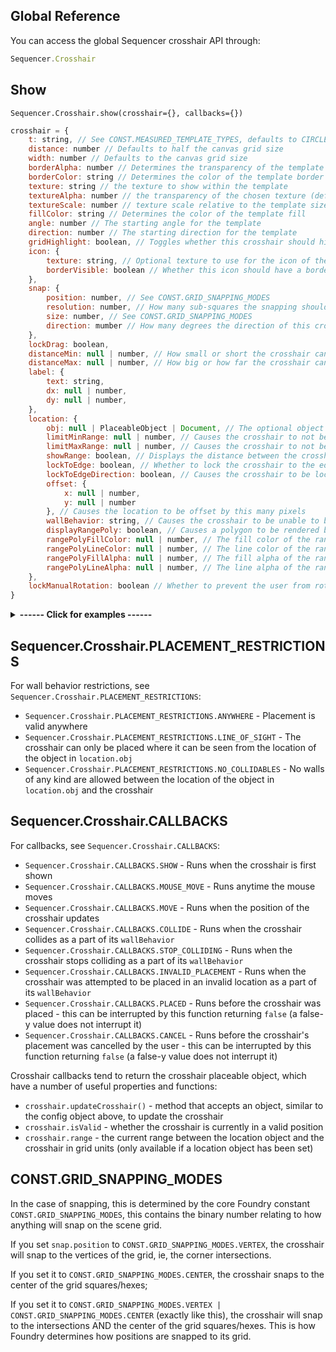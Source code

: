 ## Global Reference

You can access the global Sequencer crosshair API through:

```js
Sequencer.Crosshair
```

## Show

`Sequencer.Crosshair.show(crosshair={}, callbacks={})`

```js
crosshair = {
	t: string, // See CONST.MEASURED_TEMPLATE_TYPES, defaults to CIRCLE
	distance: number // Defaults to half the canvas grid size
	width: number // Defaults to the canvas grid size
	borderAlpha: number // Determines the transparency of the template border (0-1, default 0.75)
	borderColor: string // Determines the color of the template border
	texture: string // the texture to show within the template
	textureAlpha: number // the transparency of the chosen texture (default .5)
	textureScale: number // texture scale relative to the template size (default 1)
	fillColor: string // Determines the color of the template fill
	angle: number // The starting angle for the template
	direction: number // The starting direction for the template
	gridHighlight: boolean, // Toggles whether this crosshair should highlight the grid
	icon: {
		texture: string, // Optional texture to use for the icon of the crosshair
		borderVisible: boolean // Whether this icon should have a border
	},
	snap: {
		position: number, // See CONST.GRID_SNAPPING_MODES
		resolution: number, // How many sub-squares the snapping should consider (default: 1)
		size: number, // See CONST.GRID_SNAPPING_MODES
		direction: mumber // How many degrees the direction of this crosshair should snap at
	},
	lockDrag: boolean,
	distanceMin: null | number, // How small or short the crosshair can be at its smallest 
	distanceMax: null | number, // How big or how far the crosshair can go at its biggest
	label: {
		text: string,
		dx: null | number,
		dy: null | number,
	},
	location: {
		obj: null | PlaceableObject | Document, // The optional object to tie the crosshair to
		limitMinRange: null | number, // Causes the crosshair to not be able to be placed within this number of grid units
		limitMaxRange: null | number, // Causes the crosshair to not be able to be placed beyond this number of grid units of the location 
		showRange: boolean, // Displays the distance between the crosshair and the location in grid units under the crosshair
		lockToEdge: boolean, // Whether to lock the crosshair to the edge of the target (mostly used with tokens)
		lockToEdgeDirection: boolean, // Causes the crosshair to be locked along the normal of the token's edge (and corner, in the case of square tokens)
		offset: {
			x: null | number,
			y: null | number
		}, // Causes the location to be offset by this many pixels
		wallBehavior: string, // Causes the crosshair to be unable to be placed based on this configuration, eg only within sight, or no walls at all between crosshair and location, or anywhere. See Sequencer.Crosshair.PLACEMENT_RESTRICTIONS,
		displayRangePoly: boolean, // Causes a polygon to be rendered below the object that shows the limit based on the limitMaxRange set above - this requires both that, and obj to have a position
		rangePolyFillColor: null | number, // The fill color of the range polygon
		rangePolyLineColor: null | number, // The line color of the range polygon
		rangePolyFillAlpha: null | number, // The fill alpha of the range polygon
		rangePolyLineAlpha: null | number, // The line alpha of the range polygon
	},
	lockManualRotation: boolean // Whether to prevent the user from rotating this crosshair's direction
}
```

<details>
  <summary><strong>------ Click for examples ------</strong></summary><br />

Creates a crosshair that returns a position when placed:

```js
const location = await Sequencer.Crosshair.show();
````

Creates a crosshair that returns a position when placed, that can only be placed within 20 grid units of the selected token

```js
const location = await Sequencer.Crosshair.show({
	location: {
		obj: token,
		limitMaxRange: 20
	}
});
```

Creates a crosshair that returns a position when placed, that can only be placed within 20 grid units of the selected token, and changes the icon when colliding with any walls between the token and the crosshair.

```js
const location = await Sequencer.Crosshair.show({
	location: {
		obj: token,
		limitMaxRange: 20,
		wallBehavior: Sequencer.Crosshair.PLACEMENT_RESTRICTIONS.NO_COLLIDABLES
	}
}, {
	[Sequencer.Crosshair.CALLBACKS.COLLIDE]: (crosshair) => {
		crosshair.updateCrosshair({
			"icon.texture": "icons/svg/bones.svg"
		})
	},
	[Sequencer.Crosshair.CALLBACKS.STOP_COLLIDING]: (crosshair) => {
		crosshair.updateCrosshair({
			"icon.texture": ""
		})
	}
});
```

<strong>--------------------------------</strong>

</details>

## Sequencer.Crosshair.PLACEMENT_RESTRICTIONS

For wall behavior restrictions, see `Sequencer.Crosshair.PLACEMENT_RESTRICTIONS`:

- `Sequencer.Crosshair.PLACEMENT_RESTRICTIONS.ANYWHERE` - Placement is valid anywhere
- `Sequencer.Crosshair.PLACEMENT_RESTRICTIONS.LINE_OF_SIGHT` - The crosshair can only be placed where it can be seen from the location of the object in `location.obj`
- `Sequencer.Crosshair.PLACEMENT_RESTRICTIONS.NO_COLLIDABLES` - No walls of any kind are allowed between the location of the object in `location.obj` and the crosshair

## Sequencer.Crosshair.CALLBACKS

For callbacks, see `Sequencer.Crosshair.CALLBACKS`:

- `Sequencer.Crosshair.CALLBACKS.SHOW` - Runs when the crosshair is first shown
- `Sequencer.Crosshair.CALLBACKS.MOUSE_MOVE` - Runs anytime the mouse moves
- `Sequencer.Crosshair.CALLBACKS.MOVE` - Runs when the position of the crosshair updates
- `Sequencer.Crosshair.CALLBACKS.COLLIDE` - Runs when the crosshair collides as a part of its `wallBehavior`
- `Sequencer.Crosshair.CALLBACKS.STOP_COLLIDING` - Runs when the crosshair stops colliding as a part of its `wallBehavior`
- `Sequencer.Crosshair.CALLBACKS.INVALID_PLACEMENT` - Runs when the crosshair was attempted to be placed in an invalid location as a part of its `wallBehavior`
- `Sequencer.Crosshair.CALLBACKS.PLACED` - Runs before the crosshair was placed - this can be interrupted by this function returning `false` (a false-y value does not interrupt it)
- `Sequencer.Crosshair.CALLBACKS.CANCEL` - Runs before the crosshair's placement was cancelled by the user - this can be interrupted by this function returning `false` (a false-y value does not interrupt it)

Crosshair callbacks tend to return the crosshair placeable object, which have a number of useful properties and functions:
- `crosshair.updateCrosshair()` - method that accepts an object, similar to the config object above, to update the crosshair
- `crosshair.isValid` - whether the crosshair is currently in a valid position
- `crosshair.range` - the current range between the location object and the crosshair in grid units (only available if a location object has been set)

## CONST.GRID_SNAPPING_MODES

In the case of snapping, this is determined by the core Foundry constant `CONST.GRID_SNAPPING_MODES`, this contains the binary number relating to how anything will snap on the scene grid.

If you set `snap.position` to `CONST.GRID_SNAPPING_MODES.VERTEX`, the crosshair will snap to the vertices of the grid, ie, the corner intersections.

If you set it to `CONST.GRID_SNAPPING_MODES.CENTER`, the crosshair snaps to the center of the grid squares/hexes;

If you set it to `CONST.GRID_SNAPPING_MODES.VERTEX | CONST.GRID_SNAPPING_MODES.CENTER` (exactly like this), the crosshair will snap to the intersections AND the center of the grid squares/hexes. This is how Foundry determines how positions are snapped to its grid.
